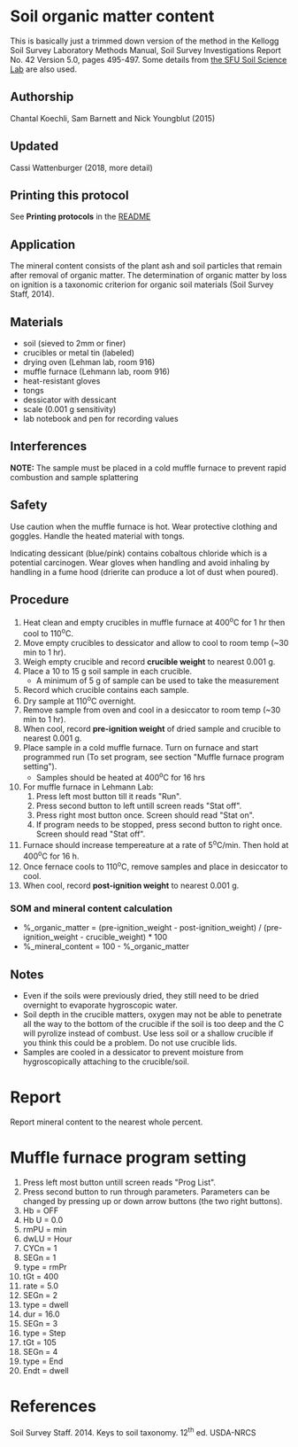 Soil organic matter content
===========================

This is basically just a trimmed down version of the method in the
Kellogg Soil Survey Laboratory Methods Manual, Soil Survey Investigations Report No. 42
Version 5.0, pages 495-497. Some details from 
[the SFU Soil Science Lab](https://www.sfu.ca/soils/lab_documents/Estimation_Of_Organic_Matter_By_LOI.pdf)
are also used.

## Authorship

Chantal Koechli, Sam Barnett and Nick Youngblut (2015)

## Updated

Cassi Wattenburger (2018, more detail)

## Printing this protocol

See **Printing protocols** in the [README](../README.md#printing-protocols-conversion-of-protocols-to-pdf)


## Application

The mineral content consists of the plant ash and soil particles that remain 
after removal of organic matter. The determination of organic matter by loss on ignition
is a taxonomic criterion for organic soil materials (Soil Survey Staff, 2014).

## Materials

* soil (sieved to 2mm or finer)
* crucibles or metal tin (labeled)
* drying oven (Lehman lab, room 916)
* muffle furnace (Lehmann lab, room 916)
* heat-resistant gloves
* tongs
* dessicator with dessicant
* scale (0.001 g sensitivity)
* lab notebook and pen for recording values

## Interferences

**NOTE:** The sample must be placed in a cold muffle furnace to prevent rapid 
combustion and sample splattering


## Safety

Use caution when the muffle furnace is hot.  Wear protective clothing and 
goggles.  Handle the heated material with tongs.  
  
Indicating dessicant (blue/pink) contains cobaltous chloride which is a potential carcinogen. Wear gloves when handling and avoid inhaling by handling in a fume hood (drierite can produce a lot of dust when poured).


## Procedure

1. Heat clean and empty crucibles in muffle furnace at 400<sup>o</sup>C for 1 hr then cool to 110<sup>o</sup>C.
2. Move empty crucibles to dessicator and allow to cool to room temp (~30 min to 1 hr).
3. Weigh empty crucible and record **crucible weight** to nearest 0.001 g.
4. Place a 10 to 15 g soil sample in each crucible.
   * A minimum of 5 g of sample can be used to take the measurement
5. Record which crucible contains each sample.
6. Dry sample at 110<sup>o</sup>C overnight.
7. Remove sample from oven and cool in a desiccator to room temp (~30 min to 1 hr).
6. When cool, record **pre-ignition weight** of dried sample and crucible to nearest 0.001 g.
7. Place sample in a cold muffle furnace. Turn on furnace and start programmed run (To set program, see section "Muffle furnace program setting").
   * Samples should be heated at 400<sup>o</sup>C for 16 hrs
8. For muffle furnace in Lehmann Lab:
   1. Press left most button till it reads "Run".
   2. Press second button to left untill screen reads "Stat off".
   3. Press right most button once. Screen should read "Stat on".
   4. If program needs to be stopped, press second button to right once. Screen should read "Stat off".
9. Furnace should increase tempereature at a rate of 5<sup>o</sup>C/min. Then hold at 400<sup>o</sup>C for 16 h.
10. Once fernace cools to 110<sup>o</sup>C, remove samples and place in desiccator to cool.
11. When cool, record **post-ignition weight** to nearest 0.001 g.

### SOM and mineral content calculation

* %\_organic\_matter = (pre-ignition\_weight - post-ignition\_weight) / 
(pre-ignition\_weight - crucible\_weight) * 100
* %\_mineral\_content = 100 - %\_organic\_matter


## Notes
* Even if the soils were previously dried, they still need to be dried overnight to evaporate hygroscopic water.
* Soil depth in the crucible matters, oxygen may not be able to penetrate all the way to the bottom of the crucible if the soil is too deep and the C will pyrolize instead of combust. Use less soil or a shallow crucible if you think this could be a problem. Do not use crucible lids.
* Samples are cooled in a dessicator to prevent moisture from hygroscopically attaching to the crucible/soil.

# Report

Report mineral content to the nearest whole percent.


# Muffle furnace program setting

1. Press left most button untill screen reads "Prog List".
2. Press second button to run through parameters.  Parameters can be changed by pressing up or down arrow buttons (the two right buttons).
  3. Hb = OFF
  4. Hb U = 0.0
  5. rmPU = min
  6. dwLU = Hour
  7. CYCn = 1
  8. SEGn = 1
  9. type = rmPr
  10. tGt = 400
  11. rate = 5.0
  12. SEGn = 2
  13. type = dwell
  14. dur = 16.0
  15. SEGn = 3
  16. type = Step
  17. tGt = 105
  18. SEGn = 4
  19. type = End
  20. Endt = dwell


# References

Soil Survey Staff. 2014. Keys to soil taxonomy. 12<sup>th</sup> ed. USDA-NRCS

